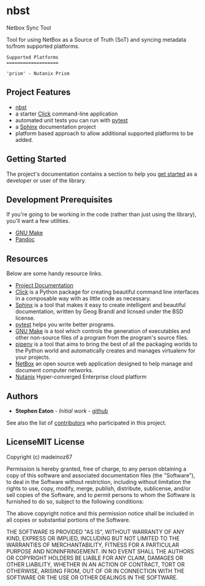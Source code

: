 # nbst

Netbox Sync Tool

Tool for using NetBox as a Source of Truth (SoT) and syncing metadata to/from supported platforms.

    Supported Platforms
    ===================
    
    'prism' - Nutanix Prism


## Project Features

* [nbst](http://nbst.readthedocs.io/)
* a starter [Click](http://click.pocoo.org/5/) command-line application
* automated unit tests you can run with [pytest](https://docs.pytest.org/en/latest/)
* a [Sphinx](http://www.sphinx-doc.org/en/master/) documentation project
* platform based approach to allow additional supported platforms to be added.

## Getting Started

The project's documentation contains a section to help you
[get started](https://nbst.readthedocs.io/en/latest/getting_started.html) as a developer or
user of the library.

## Development Prerequisites

If you're going to be working in the code (rather than just using the library), you'll want a few utilities.

* [GNU Make](https://www.gnu.org/software/make/)
* [Pandoc](https://pandoc.org/)

## Resources

Below are some handy resource links.

* [Project Documentation](http://nbst.readthedocs.io/)
* [Click](http://click.pocoo.org/5/) is a Python package for creating beautiful command line interfaces in a composable way with as little code as necessary.
* [Sphinx](http://www.sphinx-doc.org/en/master/) is a tool that makes it easy to create intelligent and beautiful documentation, written by Geog Brandl and licnsed under the BSD license.
* [pytest](https://docs.pytest.org/en/latest/) helps you write better programs.
* [GNU Make](https://www.gnu.org/software/make/) is a tool which controls the generation of executables and other non-source files of a program from the program's source files.
* [pipenv](https://pipenv.pypa.io/en/latest/) is a tool that aims to bring the best of all the packaging worlds to the Python world and automatically creates and manages virtualenv for your projects.
* [NetBox](https://netbox.readthedocs.io/en/stable/) an open source web application designed to help manage and document computer networks.
* [Nutanix](https://www.nutanix.com) Hyper-converged Enterprise cloud platform


## Authors

* **Stephen Eaton** - *Initial work* - [github](https://github.com/madeinoz67)

See also the list of [contributors](https://github.com/madeinoz67/nbst/contributors) who participated in this project.

## LicenseMIT License

Copyright (c) madeinoz67

Permission is hereby granted, free of charge, to any person obtaining a copy
of this software and associated documentation files (the "Software"), to deal
in the Software without restriction, including without limitation the rights
to use, copy, modify, merge, publish, distribute, sublicense, and/or sell
copies of the Software, and to permit persons to whom the Software is
furnished to do so, subject to the following conditions:

The above copyright notice and this permission notice shall be included in all
copies or substantial portions of the Software.

THE SOFTWARE IS PROVIDED "AS IS", WITHOUT WARRANTY OF ANY KIND, EXPRESS OR
IMPLIED, INCLUDING BUT NOT LIMITED TO THE WARRANTIES OF MERCHANTABILITY,
FITNESS FOR A PARTICULAR PURPOSE AND NONINFRINGEMENT. IN NO EVENT SHALL THE
AUTHORS OR COPYRIGHT HOLDERS BE LIABLE FOR ANY CLAIM, DAMAGES OR OTHER
LIABILITY, WHETHER IN AN ACTION OF CONTRACT, TORT OR OTHERWISE, ARISING FROM,
OUT OF OR IN CONNECTION WITH THE SOFTWARE OR THE USE OR OTHER DEALINGS IN THE
SOFTWARE.

